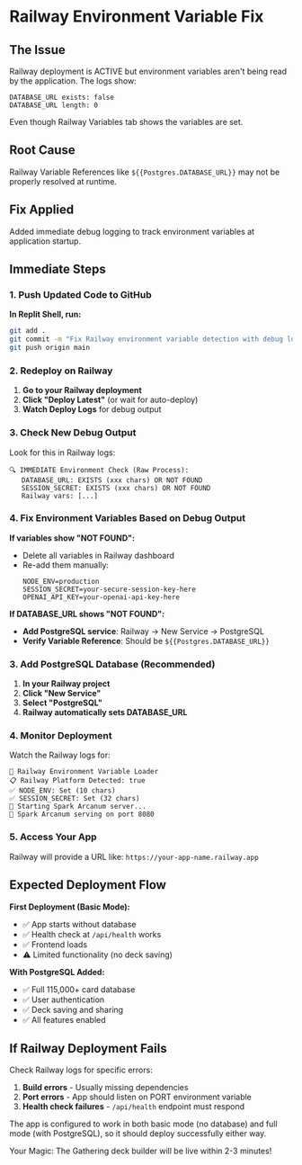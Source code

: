 # Railway Environment Variable Fix

## The Issue
Railway deployment is ACTIVE but environment variables aren't being read by the application. The logs show:
```
DATABASE_URL exists: false
DATABASE_URL length: 0
```

Even though Railway Variables tab shows the variables are set.

## Root Cause
Railway Variable References like `${{Postgres.DATABASE_URL}}` may not be properly resolved at runtime.

## Fix Applied
Added immediate debug logging to track environment variables at application startup.

## Immediate Steps

### 1. Push Updated Code to GitHub
**In Replit Shell, run:**
```bash
git add .
git commit -m "Fix Railway environment variable detection with debug logging"
git push origin main
```

### 2. Redeploy on Railway
1. **Go to your Railway deployment**
2. **Click "Deploy Latest"** (or wait for auto-deploy)
3. **Watch Deploy Logs** for debug output

### 3. Check New Debug Output
Look for this in Railway logs:
```
🔍 IMMEDIATE Environment Check (Raw Process):
   DATABASE_URL: EXISTS (xxx chars) OR NOT FOUND
   SESSION_SECRET: EXISTS (xxx chars) OR NOT FOUND
   Railway vars: [...]
```

### 4. Fix Environment Variables Based on Debug Output

**If variables show "NOT FOUND":**
- Delete all variables in Railway dashboard
- Re-add them manually:
  ```
  NODE_ENV=production
  SESSION_SECRET=your-secure-session-key-here
  OPENAI_API_KEY=your-openai-api-key-here
  ```
  
**If DATABASE_URL shows "NOT FOUND":**
- **Add PostgreSQL service**: Railway → New Service → PostgreSQL
- **Verify Variable Reference**: Should be `${{Postgres.DATABASE_URL}}`

### 3. Add PostgreSQL Database (Recommended)
1. **In your Railway project**
2. **Click "New Service"**
3. **Select "PostgreSQL"**
4. **Railway automatically sets DATABASE_URL**

### 4. Monitor Deployment
Watch the Railway logs for:
```
🚂 Railway Environment Variable Loader
📋 Railway Platform Detected: true
✅ NODE_ENV: Set (10 chars)
✅ SESSION_SECRET: Set (32 chars)
🚀 Starting Spark Arcanum server...
🎯 Spark Arcanum serving on port 8080
```

### 5. Access Your App
Railway will provide a URL like:
`https://your-app-name.railway.app`

## Expected Deployment Flow

**First Deployment (Basic Mode):**
- ✅ App starts without database
- ✅ Health check at `/api/health` works
- ✅ Frontend loads
- ⚠️ Limited functionality (no deck saving)

**With PostgreSQL Added:**
- ✅ Full 115,000+ card database
- ✅ User authentication
- ✅ Deck saving and sharing
- ✅ All features enabled

## If Railway Deployment Fails

Check Railway logs for specific errors:
1. **Build errors** - Usually missing dependencies
2. **Port errors** - App should listen on PORT environment variable
3. **Health check failures** - `/api/health` endpoint must respond

The app is configured to work in both basic mode (no database) and full mode (with PostgreSQL), so it should deploy successfully either way.

Your Magic: The Gathering deck builder will be live within 2-3 minutes!